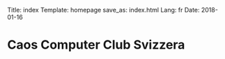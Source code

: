 Title: index
Template: homepage
save_as: index.html
Lang: fr
Date: 2018-01-16

# Caos Computer Club Svizzera
